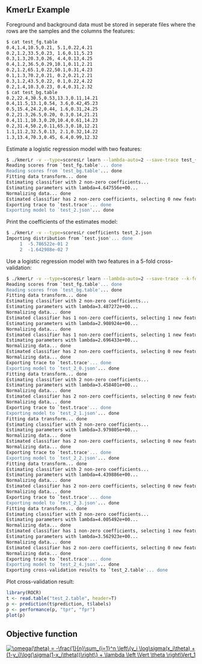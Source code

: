 ## KmerLr Example

Foreground and background data must be stored in seperate files where the rows are the samples and the columns the features:
```bash
$ cat test_fg.table 
0.4,1.4,10.5,0.21, 5.1,0.22,4.21
0.2,1.2,33.5,0.23, 1.6,0.11,5.23
0.3,1.3,20.3,0.26, 4.4,0.13,4.25
0.4,1.2,36.5,0.29,10.1,0.11,2.21
0.2,1.2,65.1,0.22,50.1,0.31,4.23
0.1,1.3,70.2,0.21, 0.2,0.21,2.21
0.3,1.2,43.5,0.22, 0.1,0.22,4.22
0.2,1.4,10.3,0.23, 0.4,0.31,2.32
$ cat test_bg.table 
0.2,22.4,30.5,0.53,13.3,0.11,14.21
0.4,11.5,13.1,0.54, 3.6,0.42,45.23
0.5,15.4,24.2,0.44, 1.6,0.31,24.25
0.2,21.3,26.5,0.20, 0.3,0.14,21.21
0.4,11.1,10.3,0.20,10.4,0.61,14.23
0.2,31.4,50.2,0.11,65.3,0.18,12.21
1.1,11.2,32.5,0.13, 2.1,0.32,14.22
1.3,13.4,70.3,0.45, 6.4,0.99,12.32
```

Estimate a logistic regression model with two features:
```bash
$ ./kmerLr -v --type=scoresLr learn --lambda-auto=2 --save-trace test_{fg,bg}.table test
Reading scores from `test_fg.table'... done
Reading scores from `test_bg.table'... done
Fitting data transform... done
Estimating classifier with 2 non-zero coefficients...
Estimating parameters with lambda=4.647556e+00...
Normalizing data... done
Estimated classifier has 2 non-zero coefficients, selecting 0 new features...
Exporting trace to `test.trace'... done
Exporting model to `test_2.json'... done
```

Print the coefficients of the estimates model:
```bash
$ ./kmerLr -v --type=scoresLr coefficients test_2.json
Importing distribution from `test.json'... done
     1  -5.786522e-01 2 
     2  -1.642988e-02 7 
```

Use a logistic regression model with two features in a 5-fold cross-validation:
```bash
$ ./kmerLr -v --type=scoresLr learn --lambda-auto=2 --save-trace --k-fold-cv=5 test_{fg,bg}.table test
Reading scores from `test_fg.table'... done
Reading scores from `test_bg.table'... done
Fitting data transform... done
Estimating classifier with 2 non-zero coefficients...
Estimating parameters with lambda=3.487272e+00...
Normalizing data... done
Estimated classifier has 1 non-zero coefficients, selecting 1 new features...
Estimating parameters with lambda=2.908924e+00...
Normalizing data... done
Estimated classifier has 1 non-zero coefficients, selecting 1 new features...
Estimating parameters with lambda=2.696433e+00...
Normalizing data... done
Estimated classifier has 2 non-zero coefficients, selecting 0 new features...
Normalizing data... done
Exporting trace to `test.trace'... done
Exporting model to `test_2_0.json'... done
Fitting data transform... done
Estimating classifier with 2 non-zero coefficients...
Estimating parameters with lambda=3.458401e+00...
Normalizing data... done
Estimated classifier has 2 non-zero coefficients, selecting 0 new features...
Normalizing data... done
Exporting trace to `test.trace'... done
Exporting model to `test_2_1.json'... done
Fitting data transform... done
Estimating classifier with 2 non-zero coefficients...
Estimating parameters with lambda=3.979805e+00...
Normalizing data... done
Estimated classifier has 2 non-zero coefficients, selecting 0 new features...
Normalizing data... done
Exporting trace to `test.trace'... done
Exporting model to `test_2_2.json'... done
Fitting data transform... done
Estimating classifier with 2 non-zero coefficients...
Estimating parameters with lambda=4.439886e+00...
Normalizing data... done
Estimated classifier has 2 non-zero coefficients, selecting 0 new features...
Normalizing data... done
Exporting trace to `test.trace'... done
Exporting model to `test_2_3.json'... done
Fitting data transform... done
Estimating classifier with 2 non-zero coefficients...
Estimating parameters with lambda=4.005492e+00...
Normalizing data... done
Estimated classifier has 1 non-zero coefficients, selecting 1 new features...
Estimating parameters with lambda=3.562923e+00...
Normalizing data... done
Estimated classifier has 2 non-zero coefficients, selecting 0 new features...
Normalizing data... done
Exporting trace to `test.trace'... done
Exporting model to `test_2_4.json'... done
Exporting cross-validation results to `test_2.table'... done
```

Plot cross-validation result:
```R
library(ROCR)
t <- read.table("test_2.table", header=T)
p <- prediction(t$prediction, t$labels)
p <- performance(p, "tpr", "fpr")
plot(p)
```

## Objective function

<a href="https://www.codecogs.com/eqnedit.php?latex=\omega(\theta)&space;=&space;-\frac{1}{n}\sum_{i=1}^n&space;\left\{y_i&space;\log\sigma(x_i\theta)&space;&plus;&space;(1-y_i)\log(1-\sigma(x_i\theta))\right\}&space;&plus;&space;\lambda&space;\left&space;\Vert&space;\theta&space;\right\Vert_1" target="_blank"><img src="https://latex.codecogs.com/gif.latex?\omega(\theta)&space;=&space;-\frac{1}{n}\sum_{i=1}^n&space;\left\{y_i&space;\log\sigma(x_i\theta)&space;&plus;&space;(1-y_i)\log(\sigma(1-x_i\theta))\right\}&space;&plus;&space;\lambda&space;\left&space;\Vert&space;\theta&space;\right\Vert_1" title="\omega(\theta) = -\frac{1}{n}\sum_{i=1}^n \left\{y_i \log\sigma(x_i\theta) + (1-y_i)\log(\sigma(1-x_i\theta))\right\} + \lambda \left \Vert \theta \right\Vert_1" /></a>
